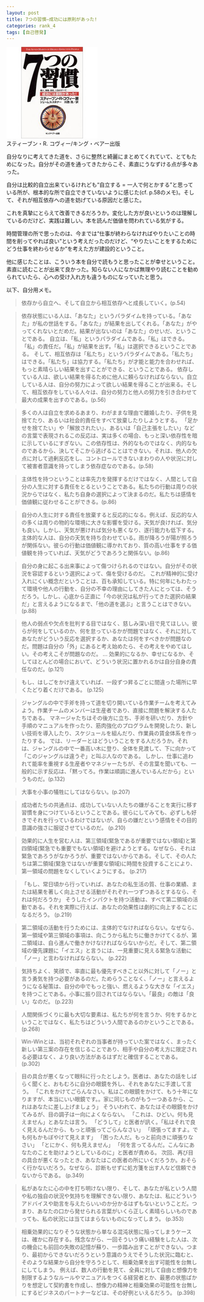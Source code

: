 ```yaml
---
layout: post
title: 7つの習慣—成功には原則があった!
categories: rank_4
tags: [自己啓発]
---
```



<div class="book"><div class="book_image"><a href="http://www.amazon.co.jp/dp/4906638015"><img src="/images/48.jpg"></img></a></div><div class="book_info">スティーブン・R. コヴィー/キング・ベアー出版</div><div class="clear"></div></div>

自分なりに考えてきた道を、さらに整然と綺麗にまとめてくれていて、とてもためになった。自分がその道を通ってきたからこそ、素直にうなずける点が多々あった。 

自分は比較的自立出来ているけれども“自立する = 一人で何とかする”と思っている所が、根本的な所で自立できていないように感じた(cf. p.58のメモ)。そして、それが相互依存への道を妨げている原因だと感じた。 

これを真摯にとらえて改善できるだろうか。変化した方が良いというのは理解しているのだけど、実践は難しい。本を読んだ価値を問われている気がする。 

時間管理の所で思ったのは、今までは“仕事が終わらなければやりたいことの時間を削ってやれば良い”という考えだったのだけど、“やりたいことをするためにどう仕事を終わらせるか”を考えた方が建設的ということ。 

他に感じたことは、こういう本を自分で読もうと思ったことが幸せということ。素直に読むことが出来て良かった。知らない人になかば無理やり読むことを勧められていたら、心への受け入れ方も違うものになっていたと思う。 

以下、自分用メモ。<!--more-->

> 依存から自立へ、そして自立から相互依存へと成長していく。(p.54) 

> 依存状態にいる人は、「あなた」というパラダイムを持っている。「あなた」が私の世話をする。「あなた」が結果を出してくれる。「あなた」がやってくれないとだめだ。結果が出ないのは「あなた」のせいだ、ということである。 
自立は、「私」というパラダイムである。「私」はできる。「私」の責任だ。「私」が結果を出す。「私」は選択できるということである。 
そして、相互依存は「私たち」というパラダイムである。「私たち」はできる。「私たち」は協力する。「私たち」が才能と能力を合わせれば、もっと素晴らしい結果を出すことができる、ということである。 
依存している人は、欲しい結果を得るために他人に頼らなければならない。自立している人は、自分の努力によって欲しい結果を得ることが出来る。そして、相互依存をしている人々は、自分の努力と他人の努力を引き合わせて最大の成果を出すのである。(p.56) 

> 多くの人は自立を求めるあまり、わがままな理由で離婚したり、子供を見捨てたり、あるいは社会的責任をすべて放棄したりしようとする。 
「足かせを捨てたい」や「解放されたい」、あるいは「自己主張をしたい」などの言葉で表現されるこの反応は、実は多くの場合、もっと深い依存性を暗に示しているにすぎない。この依存性は、外的なものではなく、内的なものであるから、決してそこから逃げることはできない。それは、他人の欠点に対して過剰反応をし、コントロールできないまわりの人や状況に対して被害者意識を持ってしまう依存症なのである。(p.58) 

> 主体性を持つということは率先力を発揮するだけではなく、人間として自分の人生に対する責任をとるということである。私たちの行動は周りの状況からではなく、私たち自身の選択によって決まるのだ。私たちは感情を価値観に従わせることができる。(p.86) 

> 自分の人生に対する責任を放棄すると反応的になる。例えば、反応的な人の多くは周りの物的な環境に大きな影響を受ける。天気が良ければ、気分も良い。しかし、天気が悪ければ気分も悪くなり、遂行能力も低下する。主体的な人は、自分の天気を持ち合わせている。雨が降ろうが陽が照ろうが関係ない。彼らの行動は価値観に導かれており、質の高い仕事をする価値観を持っていれば、天気がどうであろうと関係ない。(p.86) 

> 自分の身に起こる出来事によって傷つけられるのではない。自分がその状況を容認するという選択によって、傷を受けるのだ。 
これが精神的に受け入れにくい概念だということは、百も承知している。特に何年にもわたって環境や他人の行動を、自分の不幸の理由にしてきた人にとっては、そうだろう。しかし、心底から正直に「今の状況は私が行ってきた選択の結果だ」と言えるようになるまで、「他の道を選ぶ」と言うことはできない。(p.88) 

> 他人の弱点や欠点を批判する目ではなく、慈しみ深い目で見てほしい。彼らが何をしているのか、何を怠っているかが問題ではなく、それに対してあなたがどういう反応を選択するか、あなたは何をすべきかが問題なのだ。問題は自分の「外」にあると考え始めたら、その考えをやめてほしい。その考えこそが問題なのだ。 
... 
効果的になるか、幸せになるか、そしてほとんどの場合において、どういう状況に置かれるかは自分自身の責任なのだ。(p.121) 

> もし、はしごをかけ違えていれば、一段ずつ昇るごとに間違った場所に早くたどり着くだけである。 (p.125) 

> ジャングルの中で手斧を持って道を切り開いている作業チームを考えてみよう。作業チームのメンバーは生産者であり、直接に問題を解決する人たちである。 
マネージャたちはその後方に立ち、手斧を研いだり、方針や手順のマニュアルを作ったり、筋肉強化のプログラムを開発したり、新しい技術を導入したり、スケジュールを組んだり、作業員の賃金体系を作ったりする。 
では、リーダーとはどういうことをする人だろうか。それは、ジャングルの中で一番高い木に登り、全体を見渡して、下に向かって「このジャングルは違うぞ」と叫ぶ人なのである。 
しかし、仕事に追われて能率を重視する生産者やマネジャーたちが、その言葉を聞いても、一般的に示す反応は、「黙ってろ。作業は順調に進んでいるんだから」というものだ。(p.132) 

> 大事を小事の犠牲にしてはならない。(p.207) 

> 成功者たちの共通点は、成功していない人たちの嫌がることを実行に移す習慣を身につけているということである。彼らにしてみても、必ずしも好きでそれを行っているわけではないが、自らの嫌だという感情をその目的意識の強さに服従させているのだ。 (p.210) 

> 効果的に人生を営む人は、第三領域(緊急であるが重要ではない領域)と第四領域(緊急でも重要でもない領域)を避けようとする。なぜなら、それは緊急であろうがなかろうが、重要ではないからである。そして、その人たちは第二領域(緊急ではないが重要な領域)に時間を投資することにより、第一領域の問題をなくしていくようにする。 (p.217) 

> 「もし、常日頃から行っていれば、あなたの私生活の質、仕事の業績、または結果を著しく向上させる活動がそれぞれ一つずつあるとするなら、それは何だろうか」 
そうしたインパクトを持つ活動は、すべて第二領域の活動である。それを実際に行えば、あなたの効果性は劇的に向上することになるだろう。 (p.219) 

> 第二領域の活動を行うためには、主体的でなければならない。なぜなら、第一領域や第三領域の事項は、向こうから私たちに働きかけてくるが、第二領域は、自ら進んで働きかけなければならないからだ。そして、第二領域の優先課題に「イエス」と言うには、一見重要に見える緊急な活動に「ノー」と言わなければならない。 (p.222) 

> 気持ちよく、笑顔で、率直に最も優先すべきこと以外に対して「ノー」と言う勇気を持つ必要があるのだ。ためらうことなく、「ノー」と言えるようになる秘策は、自分の中でもっと強い、燃えるような大きな「イエス」を持つことである。小事に振り回されてはならない。「最良」の敵は「良い」なのだ。 
(p.223) 

> 人間関係づくりに最も大切な要素は、私たちが何を言うか、何をするかということではなく、私たちはどういう人間であるのかということである。 (p.268) 

> Win-Winとは、当初それぞれの当事者が持っていた案ではなく、まったく新しい第三案の存在を信じることであり、相手や自分の考え方に限定される必要はなく、より良い方法があるはずだと確信することである。 (p.302) 

> 目の具合が悪くなって眼科に行ったとしよう。医者は、あなたの話をしばらく聞くと、おもむろに自分の眼鏡を外し、それをあなたに手渡して言う。 
「これをかけてごらんなさい。私はこの眼鏡をかけて、もう十年になりますが、本当にいい眼鏡です。。家に同じものがもう一つあるから、これはあなたに差し上げましょう」 
そういわれて、あなたはその眼鏡をかけてみるが、目の調子は一向によくならない。 
「これは、ひどい。何も見えません」とあなたは言う。 
「どうして」と医者が訊く。「私はそれで良く見えるんだから、もっと頑張ってごらんなさい」 
「頑張ってますよ。でも何もかもぼやけて見えます」 
「困った人だ。もっと前向きに頑張りなさい」 
「とにかく、何も見えません」 
「何を言ってるんだ。こんなにあなたのことを助けようとしているのに」と医者が責める。 
次回、再び目の具合が悪くなったとき、あなたはこの医者の所にいくだろうか。おそらく行かないだろう。なぜなら、診断もせずに処方箋を出す人など信頼できないからである。 (p.349)

> 私があなたに心の中を打ち明けない限り、そして、あなたが私という人間や私の独自の状況や気持ちを理解できない限り、あなたは、私にどういうアドバイスや助言を与えたらいいのか分かるはずもないということだ。つまり、あなたの口から発せられる言葉がいくら正しく素晴らしいものであっても、私の状況には当てはまらないものになってしまう。 (p.353) 

> 相乗効果的になりそうな状態から単なる混沌状態に陥ってしまうケースは、確かに存在する。残念ながら、一回そういう痛い経験をした人は、次の機会にも前回の失敗の記憶が蘇り、一歩踏み出すことができない。つまり、最初からできないだろうという意識のうえでそうした状況に臨むと、そのような結果から自分を守ろうとして、相乗効果を出す可能性を台無しにしてしまう。 
例えば、数人の行動を見て、全員に対して自由と想像力を制限するようなルールやマニュアルをつくる経営者とか、最悪の状態ばかりを想定して契約書を作成し、想像力の精神と相乗効果の可能性を台無しにするビジネスのパートナーなどは、その好例といえるだろう。 (p.398)
